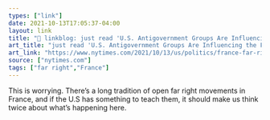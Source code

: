 ```yaml
---
types: ["link"]
date: 2021-10-13T17:05:37-04:00
layout: link
title: "🔗 linkblog: just read 'U.S. Antigovernment Groups Are Influencing the French Far Right - The New York Times'"
art_title: "just read 'U.S. Antigovernment Groups Are Influencing the French Far Right - The New York Times"
art_link: "https://www.nytimes.com/2021/10/13/us/politics/france-far-right-extremists-qanon.html"
source: ["nytimes.com"]
tags: ["far right","France"]
---
```

This is worrying. There’s a long tradition of open far right movements in France, and if the U.S has something to teach them, it should make us think twice about what’s happening here.
